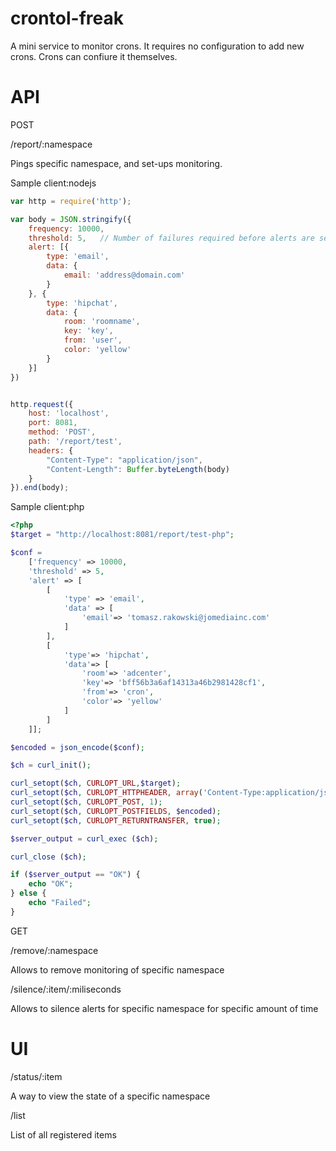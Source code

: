 crontol-freak
=============

A mini service to monitor crons. It requires no configuration to add new crons. Crons can confiure it themselves.

API
=============
POST

/report/:namespace

Pings specific namespace, and set-ups monitoring.

Sample client:nodejs

```javascript
var http = require('http');

var body = JSON.stringify({
	frequency: 10000,
	threshold: 5,	// Number of failures required before alerts are sent out
	alert: [{
		type: 'email',
		data: {
			email: 'address@domain.com'
		}
	}, {
		type: 'hipchat',
		data: {
			room: 'roomname',
			key: 'key',
			from: 'user',
			color: 'yellow'
		}
	}]
})


http.request({
	host: 'localhost',
	port: 8081,
	method: 'POST',
	path: '/report/test',
	headers: {
		"Content-Type": "application/json",
		"Content-Length": Buffer.byteLength(body)
	}
}).end(body);
```

Sample client:php

```php
<?php
$target = "http://localhost:8081/report/test-php";

$conf =
	['frequency' => 10000,
	'threshold' => 5,
	'alert' => [
		[
			'type' => 'email',
			'data' => [
				'email'=> 'tomasz.rakowski@jomediainc.com'
			]
		],
		[
			'type'=> 'hipchat',
			'data'=> [
				'room'=> 'adcenter',
				'key'=> 'bff56b3a6af14313a46b2981428cf1',
				'from'=> 'cron',
				'color'=> 'yellow'
			]
		]
	]];

$encoded = json_encode($conf);

$ch = curl_init();

curl_setopt($ch, CURLOPT_URL,$target);
curl_setopt($ch, CURLOPT_HTTPHEADER, array('Content-Type:application/json'));
curl_setopt($ch, CURLOPT_POST, 1);
curl_setopt($ch, CURLOPT_POSTFIELDS, $encoded);
curl_setopt($ch, CURLOPT_RETURNTRANSFER, true);

$server_output = curl_exec ($ch);

curl_close ($ch);

if ($server_output == "OK") {
	echo "OK";
} else {
	echo "Failed";
}
```
GET

/remove/:namespace

Allows to remove monitoring of specific namespace

/silence/:item/:miliseconds

Allows to silence alerts for specific namespace for specific amount of time

UI
=============
/status/:item

A way to view the state of a specific namespace

/list

List of all registered items
